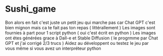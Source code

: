 # Sushi_game

Bon alors en fait c'est juste un petit jeu qui marche pas car Chat GPT c'est bien mignon mais ca te fait pas ton repas ( littérallement )
Les images sont fournies à part pour 1 script python ( oui c'est écrit en python )
Les images ont étes générées grace à Dall-e et Stable Diffusion ( le progrmme par Chat GPT et j'ai corrigé 2/3 trucs )
Aidez au développent ou testez le jeu par vous même si vous avez un interpréteur python
